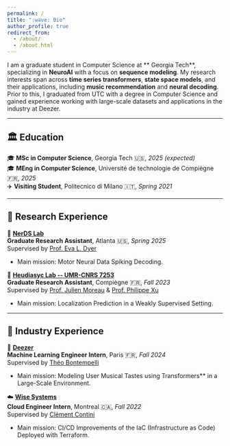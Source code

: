 ```yaml
---
permalink: /
title: ":wave: Bio"
author_profile: true
redirect_from: 
  - /about/
  - /about.html
---
```


I am a graduate student in Computer Science at ** Georgia Tech**, specializing in **NeuroAI** with a focus on **sequence modeling**. My research interests span across **time series transformers**, **state space models**, and their applications, including **music recommendation** and **neural decoding**. Prior to this, I graduated from UTC with a degree in Computer Science and gained experience working with large-scale datasets and applications in the industry at Deezer.

---

## :classical_building: Education  
:mortar_board: **MSc in Computer Science**, Georgia Tech :us:, *2025 (expected)*  
:mortar_board: **MEng in Computer Science**, Université de technologie de Compiègne :fr:, *2025*  
:airplane: **Visiting Student**, Politecnico di Milano :it:, *Spring 2021*  

---

## :microscope: Research Experience
:brain: **[NerDS Lab](https://dyerlab.gatech.edu/)**  
**Graduate Research Assistant**, Atlanta :us:, *Spring 2025*  
Supervised by [Prof. Eva L. Dyer](https://scholar.google.com/citations?user=Sb_jcHcAAAAJ&hl)
* Main mission: Motor Neural Data Spiking Decoding.

:round_pushpin: **[Heudiasyc Lab -- UMR-CNRS 7253](https://www.hds.utc.fr/en/)**  
**Graduate Research Assistant**, Compiègne :fr:, *Fall 2023*  
Supervised by [Prof. Julien Moreau](https://www.hds.utc.fr/~moreajul/dokuwiki/) & [Prof. Philippe Xu](https://perso.ensta-paris.fr/~philippe.xu/)
* Main mission: Localization Prediction in a Weakly Supervised Setting.  

---

## :briefcase: Industry Experience
:musical_note: **[Deezer](https://www.deezer.com/)**  
**Machine Learning Engineer Intern**, Paris :fr:, *Fall 2024*  
Supervised by [Théo Bontempelli](https://scholar.google.com/citations?user=7wlFpDwAAAAJ&hl)
* Main mission: Modeling User Musical Tastes using Transformers** in a Large-Scale Environment.

:cloud: **[Wise Systems](https://www.wisesystems.com/)**  
**Cloud Engineer Intern**, Montreal :canada:, *Fall 2022*  
Supervised by [Clément Contini](https://www.linkedin.com/in/clement-contini/?locale=en_US)
* Main mission: CI/CD Improvements of the IaC (Infrastructure as Code) Deployed with Terraform.  
